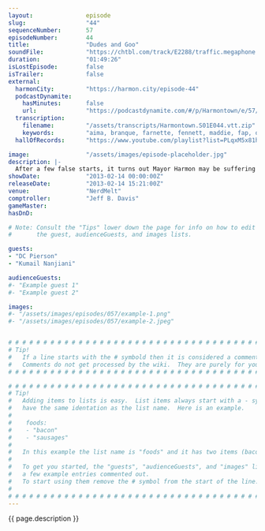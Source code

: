 ```yaml
---
layout:               episode
slug:                 "44"
sequenceNumber:       57
episodeNumber:        44
title:                "Dudes and Goo"
soundFile:            "https://chtbl.com/track/E2288/traffic.megaphone.fm/STA4652021328.mp3?updated=1554491927"
duration:             "01:49:26"
isLostEpisode:        false
isTrailer:            false
external:
  harmonCity:         "https://harmon.city/episode-44"
  podcastDynamite:
    hasMinutes:       false
    url:              "https://podcastdynamite.com/#/p/Harmontown/e/57/44"
  transcription:
    filename:         "/assets/transcripts/Harmontown.S01E044.vtt.zip"
    keywords:         "aima, branque, farnette, fennett, maddie, fap, octopi, checker, pre-order, cushy, rumored, quran, leopards, pearson, prequel, novelist, lecter, suction, confetti, rebecca, octopus, traps, hannibal, goo, burghh"
  hallOfRecords:      "https://www.youtube.com/playlist?list=PLqxM5x81hNOYQbTvybdwP5un2_xq0JaoZ"

image:                "/assets/images/episode-placeholder.jpg"
description: |-
  After a few false starts, it turns out Mayor Harmon may be suffering from a show-threatening case of homecoming confidence, but when special guests D.C Pierson and Kumail Nanjiani join, the meeting erupts into an awesome discussion of drugs, religion, Spencer, Hannibal Lechter and octopus sex. In D&D: Sharpie and Mulraine seal the deal.
showDate:             "2013-02-14 00:00:00Z"
releaseDate:          "2013-02-14 15:21:00Z"
venue:                "NerdMelt"
comptroller:          "Jeff B. Davis"
gameMaster:           
hasDnD:               

# Note: Consult the "Tips" lower down the page for info on how to edit
#       the guest, audienceGuests, and images lists.

guests:
- "DC Pierson"
- "Kumail Nanjiani"

audienceGuests:
#- "Example guest 1"
#- "Example guest 2"

images:
#- "/assets/images/episodes/057/example-1.png"
#- "/assets/images/episodes/057/example-2.jpeg"


# # # # # # # # # # # # # # # # # # # # # # # # # # # # # # # # # # # # # # # # # # # # #
# Tip!
#   If a line starts with the # symbold then it is considered a comment.
#   Comments do not get processed by the wiki.  They are purely for your information.
# # # # # # # # # # # # # # # # # # # # # # # # # # # # # # # # # # # # # # # # # # # # #

# # # # # # # # # # # # # # # # # # # # # # # # # # # # # # # # # # # # # # # # # # # # #
# Tip!
#   Adding items to lists is easy.  List items always start with a - symbol and have
#   have the same identation as the list name.  Here is an example.
#
#    foods:
#    - "bacon"
#    - "sausages"
#
#   In this example the list name is "foods" and it has two items (bacon, and sausages).
#
#   To get you started, the "guests", "audienceGuests", and "images" lists below have
#   a few example entries commented out.
#   To start using them remove the # symbol from the start of the line.
#
# # # # # # # # # # # # # # # # # # # # # # # # # # # # # # # # # # # # # # # # # # # # #
---
```


<!-- The episode description will be rendered here -->
{{ page.description }}

<!-- Add your content BELOW here -->
<!-- vvvvvvvvvvvvvvvvvvvvvvvvvvv -->




<!-- ^^^^^^^^^^^^^^^^^^^^^^^^^^^ -->
<!-- Add your content ABOVE here -->

<!-- The episode gallery will be rendered here -->